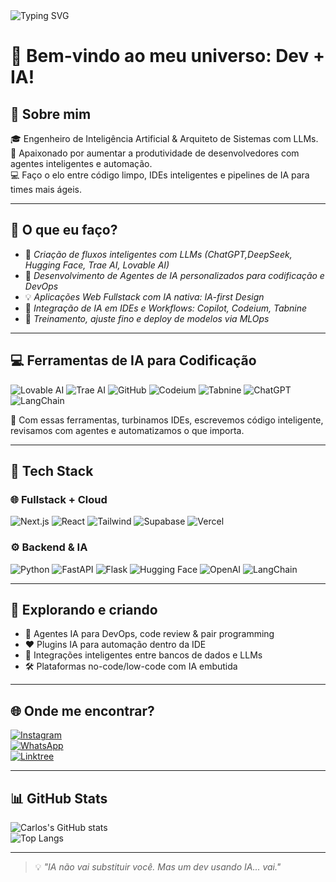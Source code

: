 <!-- Banner animado -->
<img src="https://readme-typing-svg.herokuapp.com?font=Fira+Code&size=22&pause=1000&color=00FACC&center=true&vCenter=true&width=600&lines=AI+Engineer+%7C+Boosting+Dev+Productivity+with+LLMs+%7C+Fullstack+Developer+%7C+Open+Source+Enthusiast" alt="Typing SVG" />

# 👋 Bem-vindo ao meu universo: Dev + IA!

## 🧠 Sobre mim

🎓 Engenheiro de Inteligência Artificial & Arquiteto de Sistemas com LLMs.  
🚀 Apaixonado por aumentar a produtividade de desenvolvedores com agentes inteligentes e automação.  
💻 Faço o elo entre código limpo, IDEs inteligentes e pipelines de IA para times mais ágeis.

---

## 🚀 O que eu faço?

- 🔧 *Criação de fluxos inteligentes com LLMs (ChatGPT,DeepSeek, Hugging Face, Trae AI, Lovable AI)*
- 🤖 *Desenvolvimento de Agentes de IA personalizados para codificação e DevOps*
- 💡 *Aplicações Web Fullstack com IA nativa: IA-first Design*
- 🧩 *Integração de IA em IDEs e Workflows: Copilot, Codeium, Tabnine*
- 🧠 *Treinamento, ajuste fino e deploy de modelos via MLOps*

---

## 💻 Ferramentas de IA para Codificação

![ Lovable AI](https://img.shields.io/badge/Lovable_AI-FFB3C1?style=flat-square&logo=heart&logoColor=black)
![Trae AI](https://img.shields.io/badge/Trae_AI-FFDB58?style=flat-square&logo=robotd&logoColor=black)
![GitHub](https://img.shields.io/badge/GitHub-181717?style=flat-square&logo=github&logoColor=white)
![Codeium](https://img.shields.io/badge/Codeium-3B82F6?style=flat-square&logo=code&logoColor=white)
![Tabnine](https://img.shields.io/badge/Tabnine-6C33FF?style=flat-square&logo=tabnine&logoColor=white)
![ChatGPT](https://img.shields.io/badge/ChatGPT-74aa9c?style=flat-square&logo=openai&logoColor=white)
![LangChain](https://img.shields.io/badge/LangChain-000000?style=flat-square&logo=chainlink)

🧰 Com essas ferramentas, turbinamos IDEs, escrevemos código inteligente, revisamos com agentes e automatizamos o que importa.

---

## 🔧 Tech Stack

### 🌐 Fullstack + Cloud

![Next.js](https://img.shields.io/badge/-Next.js-black?style=flat-square&logo=nextdotjs)
![React](https://img.shields.io/badge/-React-black?style=flat-square&logo=react)
![Tailwind](https://img.shields.io/badge/-Tailwind_CSS-38B2AC?style=flat-square&logo=tailwind-css)
![Supabase](https://img.shields.io/badge/-Supabase-3ECF8E?style=flat-square&logo=supabase)
![Vercel](https://img.shields.io/badge/-Vercel-black?style=flat-square&logo=vercel)

### ⚙️ Backend & IA

![Python](https://img.shields.io/badge/-Python-black?style=flat-square&logo=python)
![FastAPI](https://img.shields.io/badge/-FastAPI-009688?style=flat-square&logo=fastapi)
![Flask](https://img.shields.io/badge/-Flask-black?style=flat-square&logo=flask)
![Hugging Face](https://img.shields.io/badge/-Hugging_Face-F9A03C?style=flat-square&logo=huggingface)
![OpenAI](https://img.shields.io/badge/-OpenAI-412991?style=flat-square&logo=openai)
![LangChain](https://img.shields.io/badge/-LangChain-black?style=flat-square&logo=chainlink)

---

## 🧪 Explorando e criando

- 🤖 Agentes IA para DevOps, code review & pair programming  
- ❤️ Plugins IA para automação dentro da IDE  
- 🔗 Integrações inteligentes entre bancos de dados e LLMs  
- 🛠️ Plataformas no-code/low-code com IA embutida

---

## 🌐 Onde me encontrar?

[![Instagram](https://img.shields.io/badge/@seu_usuario-E4405F?style=for-the-badge&logo=instagram&logoColor=white)](https://www.instagram.com/seu-usuario)  
[![WhatsApp](https://img.shields.io/badge/Chamar_no_WhatsApp-25D366?style=for-the-badge&logo=whatsapp&logoColor=white)](https://call.whatsapp.com/voice/+5527999990362)  
[![Linktree](https://img.shields.io/badge/Meus_Links-39E09B?style=for-the-badge&logo=linktree&logoColor=white)](https://linktr.ee/devnautcoder)

---

## 📊 GitHub Stats

![Carlos's GitHub stats](https://github-readme-stats.vercel.app/api?username=devnaut-coder&show_icons=true&theme=tokyonight)  
![Top Langs](https://github-readme-stats.vercel.app/api/top-langs/?username=devnaut-coder&layout=compact&theme=tokyonight)

---

> 💡 *"IA não vai substituir você. Mas um dev usando IA... vai."*
